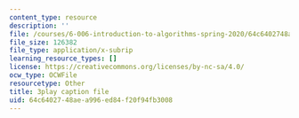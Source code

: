 ```yaml
---
content_type: resource
description: ''
file: /courses/6-006-introduction-to-algorithms-spring-2020/64c6402748aea996ed84f20f94fb3008_IPSaG9RRc-k.srt
file_size: 126382
file_type: application/x-subrip
learning_resource_types: []
license: https://creativecommons.org/licenses/by-nc-sa/4.0/
ocw_type: OCWFile
resourcetype: Other
title: 3play caption file
uid: 64c64027-48ae-a996-ed84-f20f94fb3008
---
```

